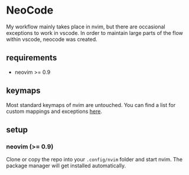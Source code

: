 # NeoCode

My workflow mainly takes place in nvim, but there are occasional exceptions to
work in vscode. In order to maintain large parts of the flow within vscode,
neocode was created.

## requirements

- neovim >= 0.9

## keymaps

Most standard keymaps of nvim are untouched. You can find a list for custom
mappings and exceptions [here](./lua/mappings.lua).

## setup

### neovim (>= 0.9)

Clone or copy the repo into your `.config/nvim` folder and start nvim. The
package manager will get installed automatically.
